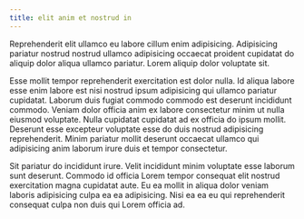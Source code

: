 ```yaml
---
title: elit anim et nostrud in
---
```


Reprehenderit elit ullamco eu labore cillum enim adipisicing. Adipisicing pariatur nostrud nostrud ullamco adipisicing occaecat proident cupidatat do aliquip dolor aliqua ullamco pariatur. Lorem aliquip dolor voluptate sit.

Esse mollit tempor reprehenderit exercitation est dolor nulla. Id aliqua labore esse enim labore est nisi nostrud ipsum adipisicing qui ullamco pariatur cupidatat. Laborum duis fugiat commodo commodo est deserunt incididunt commodo. Veniam dolor officia anim ex labore consectetur minim ut nulla eiusmod voluptate. Nulla cupidatat cupidatat ad ex officia do ipsum mollit. Deserunt esse excepteur voluptate esse do duis nostrud adipisicing reprehenderit. Minim pariatur mollit deserunt occaecat ullamco qui adipisicing anim laborum irure duis et tempor consectetur.

Sit pariatur do incididunt irure. Velit incididunt minim voluptate esse laborum sunt deserunt. Commodo id officia Lorem tempor consequat elit nostrud exercitation magna cupidatat aute. Eu ea mollit in aliqua dolor veniam laboris adipisicing culpa ea ea adipisicing. Nisi ea ea eu qui reprehenderit consequat culpa non duis qui Lorem officia ad.